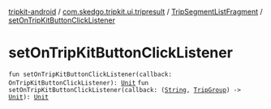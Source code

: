 [tripkit-android](../../index.md) / [com.skedgo.tripkit.ui.tripresult](../index.md) / [TripSegmentListFragment](index.md) / [setOnTripKitButtonClickListener](./set-on-trip-kit-button-click-listener.md)

# setOnTripKitButtonClickListener

`fun setOnTripKitButtonClickListener(callback: OnTripKitButtonClickListener): `[`Unit`](https://kotlinlang.org/api/latest/jvm/stdlib/kotlin/-unit/index.html)
`fun setOnTripKitButtonClickListener(callback: (`[`String`](https://kotlinlang.org/api/latest/jvm/stdlib/kotlin/-string/index.html)`, `[`TripGroup`](../../com.skedgo.tripkit.routing/-trip-group/index.md)`) -> `[`Unit`](https://kotlinlang.org/api/latest/jvm/stdlib/kotlin/-unit/index.html)`): `[`Unit`](https://kotlinlang.org/api/latest/jvm/stdlib/kotlin/-unit/index.html)
